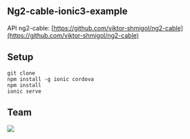 Ng2-cable-ionic3-example
-

API ng2-cable: [https://github.com/viktor-shmigol/ng2-cable](https://github.com/viktor-shmigol/ng2-cable)

Setup
-

    git clone
    npm install -g ionic cordova
    npm install
    ionic serve

Team
-

[![](https://avatars2.githubusercontent.com/u/8638674?v=3&s=72)](https://github.com/viktor-shmigol)
